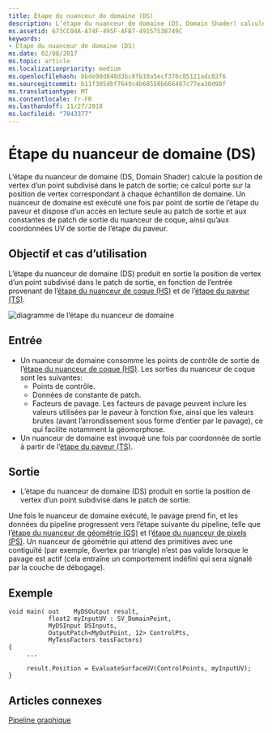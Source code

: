 ```yaml
---
title: Étape du nuanceur de domaine (DS)
description: L’étape du nuanceur de domaine (DS, Domain Shader) calcule la position de vertex d’un point subdivisé dans le patch de sortie; ce calcul porte sur la position de vertex correspondant à chaque échantillon de domaine.
ms.assetid: 673CC04A-A74F-495F-AFB7-49157538749C
keywords:
- Étape du nuanceur de domaine (DS)
ms.date: 02/08/2017
ms.topic: article
ms.localizationpriority: medium
ms.openlocfilehash: bbde90d848d3bc8fb18a5ecf370c85121adc02f6
ms.sourcegitcommit: b11f305dbf7649c4b68550b666487c77ea30d98f
ms.translationtype: MT
ms.contentlocale: fr-FR
ms.lasthandoff: 11/27/2018
ms.locfileid: "7843377"
---
```

# <a name="domain-shader-ds-stage"></a>Étape du nuanceur de domaine (DS)


L’étape du nuanceur de domaine (DS, Domain Shader) calcule la position de vertex d’un point subdivisé dans le patch de sortie; ce calcul porte sur la position de vertex correspondant à chaque échantillon de domaine. Un nuanceur de domaine est exécuté une fois par point de sortie de l’étape du paveur et dispose d’un accès en lecture seule au patch de sortie et aux constantes de patch de sortie du nuanceur de coque, ainsi qu’aux coordonnées UV de sortie de l’étape du paveur.

## <a name="span-idpurposeandusesspanspan-idpurposeandusesspanspan-idpurposeandusesspanpurpose-and-uses"></a><span id="Purpose_and_uses"></span><span id="purpose_and_uses"></span><span id="PURPOSE_AND_USES"></span>Objectif et cas d’utilisation


L’étape du nuanceur de domaine (DS) produit en sortie la position de vertex d’un point subdivisé dans le patch de sortie, en fonction de l’entrée provenant de l’[étape du nuanceur de coque (HS)](hull-shader-stage--hs-.md) et de l’[étape du paveur (TS)](tessellator-stage--ts-.md).

![diagramme de l’étape du nuanceur de domaine](images/d3d11-domain-shader.png)

## <a name="span-idinputspanspan-idinputspanspan-idinputspaninput"></a><span id="Input"></span><span id="input"></span><span id="INPUT"></span>Entrée


-   Un nuanceur de domaine consomme les points de contrôle de sortie de l’[étape du nuanceur de coque (HS)](hull-shader-stage--hs-.md). Les sorties du nuanceur de coque sont les suivantes:
    -   Points de contrôle.
    -   Données de constante de patch.
    -   Facteurs de pavage. Les facteurs de pavage peuvent inclure les valeurs utilisées par le paveur à fonction fixe, ainsi que les valeurs brutes (avant l’arrondissement sous forme d’entier par le pavage), ce qui facilite notamment la géomorphose.
-   Un nuanceur de domaine est invoqué une fois par coordonnée de sortie à partir de l’[étape du paveur (TS)](tessellator-stage--ts-.md).

## <a name="span-idoutputspanspan-idoutputspanspan-idoutputspanoutput"></a><span id="Output"></span><span id="output"></span><span id="OUTPUT"></span>Sortie


-   L’étape du nuanceur de domaine (DS) produit en sortie la position de vertex d’un point subdivisé dans le patch de sortie.

Une fois le nuanceur de domaine exécuté, le pavage prend fin, et les données du pipeline progressent vers l’étape suivante du pipeline, telle que l’[étape du nuanceur de géométrie (GS)](geometry-shader-stage--gs-.md) et l’[étape du nuanceur de pixels (PS)](pixel-shader-stage--ps-.md). Un nuanceur de géométrie qui attend des primitives avec une contiguïté (par exemple, 6vertex par triangle) n’est pas valide lorsque le pavage est actif (cela entraîne un comportement indéfini qui sera signalé par la couche de débogage).

## <a name="span-idexamplespanspan-idexamplespanspan-idexamplespanexample"></a><span id="Example"></span><span id="example"></span><span id="EXAMPLE"></span>Exemple


```
void main( out    MyDSOutput result, 
           float2 myInputUV : SV_DomainPoint, 
           MyDSInput DSInputs,
           OutputPatch<MyOutPoint, 12> ControlPts, 
           MyTessFactors tessFactors)
{
     ...

     result.Position = EvaluateSurfaceUV(ControlPoints, myInputUV);
}
```

## <a name="span-idrelated-topicsspanrelated-topics"></a><span id="related-topics"></span>Articles connexes


[Pipeline graphique](graphics-pipeline.md)

 

 




